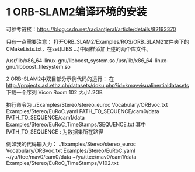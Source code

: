 # 1 ORB-SLAM2编译环境的安装
可参考链接：https://blog.csdn.net/radiantjeral/article/details/82193370

只有一点需要注意：
打开ORB_SLAM2/Examples/ROS/ORB_SLAM2文件夹下的CMakeLists.txt，在set(LIBS ...)中同样添加上述的两个库文件。

/usr/lib/x86_64-linux-gnu/libboost_system.so
/usr/lib/x86_64-linux-gnu/libboost_filesystem.so

2 ORB-SLAM2中双目部分示例代码的运行：
在 http://projects.asl.ethz.ch/datasets/doku.php?id=kmavvisualinertialdatasets 下载一个序列 Vicon Room 102  大小1.2GB

执行命令为 ./Examples/Stereo/stereo_euroc Vocabulary/ORBvoc.txt Examples/Stereo/EuRoC.yaml PATH_TO_SEQUENCE/cam0/data PATH_TO_SEQUENCE/cam1/data Examples/Stereo/EuRoC_TimeStamps/SEQUENCE.txt
其中PATH_TO_SEQUENCE : 为数据集所在路径

例如我的代码输入为：
./Examples/Stereo/stereo_euroc Vocabulary/ORBvoc.txt Examples/Stereo/EuRoC.yaml  ~/yu/ttee/mav0/cam0/data ~/yu/ttee/mav0/cam1/data  Examples/Stereo/EuRoC_TimeStamps/V102.txt
